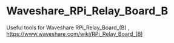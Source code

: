# Waveshare_RPi_Relay_Board_B
Useful tools for Waveshare RPi_Relay_Board_(B) , https://www.waveshare.com/wiki/RPi_Relay_Board_(B) 

